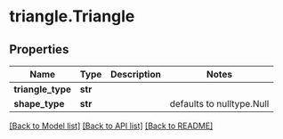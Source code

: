 # triangle.Triangle

## Properties
Name | Type | Description | Notes
------------ | ------------- | ------------- | -------------
**triangle_type** | **str** |  | 
**shape_type** | **str** |  | defaults to nulltype.Null

[[Back to Model list]](../README.md#documentation-for-models) [[Back to API list]](../README.md#documentation-for-api-endpoints) [[Back to README]](../README.md)


